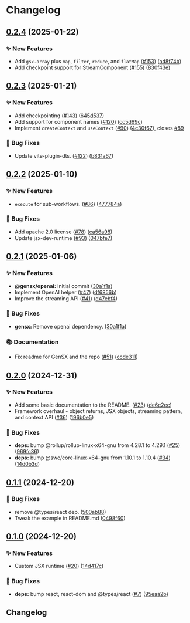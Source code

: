 # Changelog

## [0.2.4](https://github.com/cortexclick/gensx/compare/gensx-v0.2.3...gensx-v0.2.4) (2025-01-22)


### ✨ New Features

* Add `gsx.array` plus `map`, `filter`, `reduce`, and `flatMap` ([#153](https://github.com/cortexclick/gensx/issues/153)) ([ad8f74b](https://github.com/cortexclick/gensx/commit/ad8f74b0500ab8b6190334bae396a18655041b6f))
* Add checkpoint support for StreamComponent ([#155](https://github.com/cortexclick/gensx/issues/155)) ([830f43e](https://github.com/cortexclick/gensx/commit/830f43ea2b63f11639f911a258a75ca55e5dabe2))

## [0.2.3](https://github.com/cortexclick/gensx/compare/gensx-v0.2.2...gensx-v0.2.3) (2025-01-21)


### ✨ New Features

* Add checkpointing ([#143](https://github.com/cortexclick/gensx/issues/143)) ([645d537](https://github.com/cortexclick/gensx/commit/645d53707efc50a7f8cf5426982cd7d269d92255))
* Add support for component names ([#120](https://github.com/cortexclick/gensx/issues/120)) ([cc5d69c](https://github.com/cortexclick/gensx/commit/cc5d69c7c3d39f60ea85db351e445a6b1d3ef47b))
* Implement `createContext` and `useContext` ([#90](https://github.com/cortexclick/gensx/issues/90)) ([4c30f67](https://github.com/cortexclick/gensx/commit/4c30f6726c680fdabcf62734eed5035b618b2b17)), closes [#89](https://github.com/cortexclick/gensx/issues/89)


### 🐛 Bug Fixes

* Update vite-plugin-dts. ([#122](https://github.com/cortexclick/gensx/issues/122)) ([b831a67](https://github.com/cortexclick/gensx/commit/b831a670d43b2b089847c8fd244fcd178a2b2afc))

## [0.2.2](https://github.com/cortexclick/gensx/compare/gensx-v0.2.1...gensx-v0.2.2) (2025-01-10)


### ✨ New Features

* `execute` for sub-workflows. ([#86](https://github.com/cortexclick/gensx/issues/86)) ([477784a](https://github.com/cortexclick/gensx/commit/477784a6bb6bc17b99335cd8131457a331507430))


### 🐛 Bug Fixes

* Add apache 2.0 license ([#78](https://github.com/cortexclick/gensx/issues/78)) ([ca56a98](https://github.com/cortexclick/gensx/commit/ca56a98760a1c3b9f4db51e464cc95e783523ae4))
* Update jsx-dev-runtime ([#93](https://github.com/cortexclick/gensx/issues/93)) ([047bfe7](https://github.com/cortexclick/gensx/commit/047bfe78303d13077678248a126a3904e5c67280))

## [0.2.1](https://github.com/cortexclick/gensx/compare/gensx-v0.2.0...gensx-v0.2.1) (2025-01-06)


### ✨ New Features

* **@gensx/openai:** Initial commit ([30a1f1a](https://github.com/cortexclick/gensx/commit/30a1f1ab6f2ed40288e5179aa2babb2b64b9e9ed))
* Implement OpenAI helper ([#47](https://github.com/cortexclick/gensx/issues/47)) ([df6856b](https://github.com/cortexclick/gensx/commit/df6856b6f79afbb96e9da4cc261f4ae49ad37c66))
* Improve the streaming API ([#41](https://github.com/cortexclick/gensx/issues/41)) ([d47ebf4](https://github.com/cortexclick/gensx/commit/d47ebf4d9d1172a16dba57f01f833df9c5699e84))


### 🐛 Bug Fixes

* **gensx:** Remove openai dependency. ([30a1f1a](https://github.com/cortexclick/gensx/commit/30a1f1ab6f2ed40288e5179aa2babb2b64b9e9ed))


### 📚 Documentation

* Fix readme for GenSX and the repo ([#51](https://github.com/cortexclick/gensx/issues/51)) ([ccde311](https://github.com/cortexclick/gensx/commit/ccde3118018831fd32f097d9d7ecf09bf63b5d99))

## [0.2.0](https://github.com/cortexclick/gensx/compare/v0.1.1...v0.2.0) (2024-12-31)

### ✨ New Features

- Add some basic documentation to the README. ([#23](https://github.com/cortexclick/gensx/issues/23)) ([de6c2ec](https://github.com/cortexclick/gensx/commit/de6c2ec393f33463d3984983ce715136a26e0f4e))
- Framework overhaul - object returns, JSX objects, streaming pattern, and context API ([#36](https://github.com/cortexclick/gensx/issues/36)) ([196b0e5](https://github.com/cortexclick/gensx/commit/196b0e501d474db85977aa2bc2f71d5e6b81c46d))

### 🐛 Bug Fixes

- **deps:** bump @rollup/rollup-linux-x64-gnu from 4.28.1 to 4.29.1 ([#25](https://github.com/cortexclick/gensx/issues/25)) ([969fc36](https://github.com/cortexclick/gensx/commit/969fc369bcdfee2c6b92ac8f965e02c515cc28c3))
- **deps:** bump @swc/core-linux-x64-gnu from 1.10.1 to 1.10.4 ([#34](https://github.com/cortexclick/gensx/issues/34)) ([14d0b3d](https://github.com/cortexclick/gensx/commit/14d0b3dc15b3f9c31b75d0a4dcc80bd22459ec7a))

## [0.1.1](https://github.com/cortexclick/gensx/compare/v0.1.0...v0.1.1) (2024-12-20)

### 🐛 Bug Fixes

- remove @types/react dep. ([500ab88](https://github.com/cortexclick/gensx/commit/500ab88368c50dc6629bcdcb1f58891d12e5fe94))
- Tweak the example in README.md ([0498f60](https://github.com/cortexclick/gensx/commit/0498f6095fccd7b3d56d949c36f726356c046fb7))

## [0.1.0](https://github.com/cortexclick/gensx/compare/v0.0.1...v0.1.0) (2024-12-20)

### ✨ New Features

- Custom JSX runtime ([#20](https://github.com/cortexclick/gensx/issues/20)) ([14d417c](https://github.com/cortexclick/gensx/commit/14d417caa57256cc5117b3e707a311d55ea8d564))

### 🐛 Bug Fixes

- **deps:** bump react, react-dom and @types/react ([#7](https://github.com/cortexclick/gensx/issues/7)) ([95eaa2b](https://github.com/cortexclick/gensx/commit/95eaa2b8d8c43720c482412e6ac13ec92e6699ad))

## Changelog
